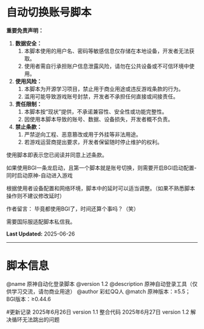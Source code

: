 # 自动切换账号脚本

**重要免责声明：**

1. **数据安全：**
   1. 本脚本使用的用户名、密码等敏感信息仅存储在本地设备，开发者无法获取。
   2. 使用者需自行承担账户信息泄露风险，请勿在公共设备或不可信环境中使用。
2. **使用风险：**
   1. 本脚本为开源学习项目，禁止用于商业用途或违反游戏条款的行为。
   2. 滥用可能导致游戏账号封禁，开发者不承担任何直接或间接责任。
3. **责任限制：**
   1. 本脚本按“现状”提供，不承诺兼容性、安全性或功能完整性。
   2. 因使用本脚本导致的账号、数据、设备损失，开发者概不负责。
4. **禁止条款：**
   1. 严禁逆向工程、恶意篡改或用于外挂等非法用途。
   2. 若游戏运营商提出要求，开发者保留随时停止维护的权利。

使用脚本即表示您已阅读并同意上述条款。

如果使用BGI一条龙启动，且第一个脚本就是账号切换，则需要开启BGI启动配置-同时启动原神-自动进入游戏

根据使用者设备配置和网络环境，脚本中的延时可以适当调整。（如果不熟悉脚本操作则不建议修改延时）

作者留言：
毕竟都使用BGI了，时间还算个事吗？（笑）

需要国际服适配脚本私信我。

**Last Updated:** 2025-06-26

---
# 脚本信息
 @name         原神自动化登录脚本
 @version      1.2
 @description  原神自动登录工具（仅供学习交流，请勿商业用途）
 @author       彩虹QQ人
 @match        原神版本：≥5.5；BGI版本：≥0.44.6

 #更新记录
2025年6月26日 version 1.1 整合代码
2025年6月27日 version 1.2 解决循环无法跳出的问题
